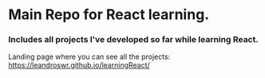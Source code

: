 # Main Repo for React learning.

### Includes all projects I've developed so far while learning React.

Landing page where you can see all the projects:
https://leandroswr.github.io/learningReact/

